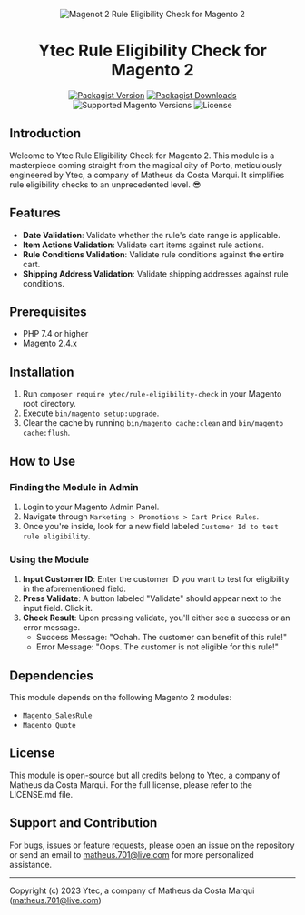 <div align="center">

![Magenot 2 Rule Eligibility Check for Magento 2](https://i.imgur.com/d8QEHRb.png)
# Ytec Rule Eligibility Check for Magento 2

</div>

<div align="center">

[![Packagist Version](https://img.shields.io/packagist/v/ytec/rule-eligibility-check?logo=packagist&style=for-the-badge)](https://packagist.org/packages/ytec/rule-eligibility-check)
[![Packagist Downloads](https://img.shields.io/packagist/dt/ytec/rule-eligibility-check.svg?logo=composer&style=for-the-badge)](https://packagist.org/packages/ytec/rule-eligibility-check/stats)
![Supported Magento Versions](https://img.shields.io/badge/magento-%202.4.x-brightgreen.svg?logo=magento&longCache=true&style=for-the-badge)
![License](https://img.shields.io/badge/license-MIT-green?color=%23234&style=for-the-badge)

</div>

## Introduction

Welcome to Ytec Rule Eligibility Check for Magento 2. This module is a masterpiece coming straight from the magical city of Porto, meticulously engineered by Ytec, a company of Matheus da Costa Marqui. It simplifies rule eligibility checks to an unprecedented level. 😎

## Features

- **Date Validation**: Validate whether the rule's date range is applicable.
- **Item Actions Validation**: Validate cart items against rule actions.
- **Rule Conditions Validation**: Validate rule conditions against the entire cart.
- **Shipping Address Validation**: Validate shipping addresses against rule conditions.

## Prerequisites

- PHP 7.4 or higher
- Magento 2.4.x

## Installation

1. Run `composer require ytec/rule-eligibility-check` in your Magento root directory.
2. Execute `bin/magento setup:upgrade`.
3. Clear the cache by running `bin/magento cache:clean` and `bin/magento cache:flush`.

## How to Use

### Finding the Module in Admin

1. Login to your Magento Admin Panel.
2. Navigate through `Marketing > Promotions > Cart Price Rules`.
3. Once you're inside, look for a new field labeled `Customer Id to test rule eligibility`.

### Using the Module

1. **Input Customer ID**: Enter the customer ID you want to test for eligibility in the aforementioned field.
2. **Press Validate**: A button labeled "Validate" should appear next to the input field. Click it.
3. **Check Result**: Upon pressing validate, you'll either see a success or an error message.
    - Success Message: "Oohah. The customer can benefit of this rule!"
    - Error Message: "Oops. The customer is not eligible for this rule!"

## Dependencies

This module depends on the following Magento 2 modules:

- `Magento_SalesRule`
- `Magento_Quote`

## License

This module is open-source but all credits belong to Ytec, a company of Matheus da Costa Marqui. For the full license, please refer to the LICENSE.md file.

## Support and Contribution

For bugs, issues or feature requests, please open an issue on the repository or send an email to matheus.701@live.com for more personalized assistance.

---

Copyright (c) 2023 Ytec, a company of Matheus da Costa Marqui (matheus.701@live.com)
